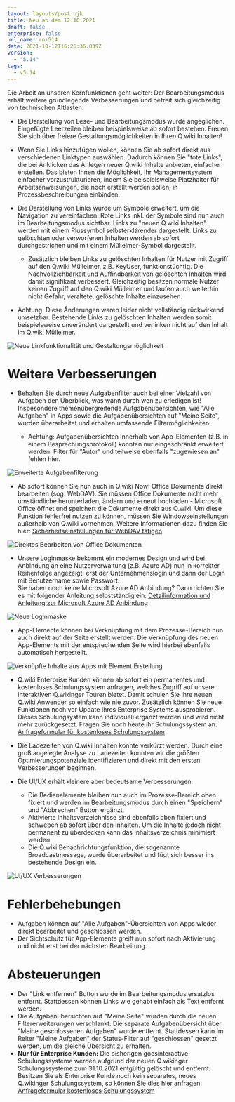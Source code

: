 ```yaml
---
layout: layouts/post.njk
title: Neu ab dem 12.10.2021
draft: false
enterprise: false
url_name: rn-514
date: 2021-10-12T16:26:36.039Z
version:
  - "5.14"
tags:
  - v5.14
---
```

Die Arbeit an unseren Kernfunktionen geht weiter: Der Bearbeitungsmodus erhält weitere grundlegende Verbesserungen und befreit sich gleichzeitig von technischen Altlasten:

* Die Darstellung von Lese- und Bearbeitungsmodus wurde angeglichen. Eingefügte Leerzeilen bleiben beispielsweise ab sofort bestehen. Freuen Sie sich über freiere Gestaltungsmöglichkeiten in Ihren Q.wiki Inhalten! 
* Wenn Sie Links hinzufügen wollen, können Sie ab sofort direkt aus verschiedenen Linktypen auswählen. Dadurch können Sie "tote Links", die bei Anklicken das Anlegen neuer Q.wiki Inhalte anbieten, einfacher erstellen. Das bieten Ihnen die Möglichkeit, Ihr Managementsystem einfacher vorzustrukturieren, indem Sie beispielsweise Platzhalter für Arbeitsanweisungen, die noch erstellt werden sollen, in Prozessbeschreibungen einbinden.
* Die Darstellung von Links wurde um Symbole erweitert, um die Navigation zu vereinfachen. Rote Links inkl. der Symbole sind nun auch im Bearbeitungsmodus sichtbar. Links zu "neuen Q.wiki Inhalten" werden mit einem Plussymbol selbsterklärender dargestellt. Links zu gelöschten oder verworfenen Inhalten werden ab sofort durchgestrichen und mit einem Mülleimer-Symbol dargestellt.

  * Zusätzlich bleiben Links zu gelöschten Inhalten für Nutzer mit Zugriff auf den Q.wiki Mülleimer, z.B. KeyUser, funktionstüchtig. Die Nachvollziehbarkeit und Auffindbarkeit von gelöschten Inhalten wird damit signifikant verbessert. Gleichzeitig besitzen normale Nutzer keinen Zugriff auf den Q.wiki Mülleimer und laufen auch weiterhin nicht Gefahr, veraltete, gelöschte Inhalte einzusehen.
* Achtung: Diese Änderungen waren leider nicht vollständig rückwirkend umsetzbar. Bestehende Links zu gelöschten Inhalten werden somit beispielsweise unverändert dargestellt und verlinken nicht auf den Inhalt im Q.wiki Mülleimer.

![](/images/gif-bearbeitungsmodus.gif "Neue Linkfunktionalität und Gestaltungsmöglichkeit")

# Weitere Verbesserungen

* Behalten Sie durch neue Aufgabenfilter auch bei einer Vielzahl von Aufgaben den Überblick, was wann durch wen zu erledigen ist! Insbesondere themenübergreifende Aufgabenübersichten, wie "Alle Aufgaben" in Apps sowie die Aufgabenübersichten auf "Meine Seite", wurden überarbeitet und erhalten umfassende Filtermöglichkeiten.

  * Achtung: Aufgabenübersichten innerhalb von App-Elementen (z.B. in einem Besprechungsprotokoll) konnten nur eingeschränkt erweitert werden. Filter für "Autor" und teilweise ebenfalls "zugewiesen an" fehlen hier.

![](/images/aufgabenfilter.png "Erweiterte Aufgabenfilterung")

* Ab sofort können Sie nun auch in Q.wiki Now! Office Dokumente direkt bearbeiten (sog. WebDAV). Sie müssen Office Dokumente nicht mehr umständliche herunterladen, ändern und erneut hochladen - Microsoft Office öffnet und speichert die Dokumente direkt aus Q.wiki. Um diese Funktion fehlerfrei nutzen zu können, müssen Sie Windowseinstellungen außerhalb von Q.wiki vornehmen. Weitere Informationen dazu finden Sie hier: [Sicherheitseinstellungen für WebDAV tätigen](https://releases.modell-aachen.de/faq/webdav.html)

![](/images/webdav.png "Direktes Bearbeiten von Office Dokumenten")

* Unsere Loginmaske bekommt ein modernes Design und wird bei Anbindung an eine Nutzerverwaltung (z.B. Azure AD) nun in korrekter Reihenfolge angezeigt: erst der Unternehmenslogin und dann der Login mit Benutzername sowie Passwort. \
  Sie haben noch keine Microsoft Azure AD Anbindung? Dann richten Sie es mit folgender Anleitung selbstständig ein: [Detailinformation und Anleitung zur Microsoft Azure AD Anbindung](https://releases.modell-aachen.de/faq/microsoft-azure-ad.html)

![](/images/login.png "Neue Loginmaske")

* App-Elemente können bei Verknüpfung mit dem Prozesse-Bereich nun auch direkt auf der Seite erstellt werden. Die Verknüpfung des neuen App-Elements mit der entsprechenden Seite wird hierbei ebenfalls automatisch hergestellt.

![](/images/element-direkt-am-prozess.png "Verknüpfte Inhalte aus Apps mit Element Erstellung")

* Q.wiki Enterprise Kunden können ab sofort ein permanentes und kostenloses Schulungssystem anfragen, welches Zugriff auf unsere interaktiven Q.wikinger Touren bietet. Damit schulen Sie Ihre neuen Q.wiki Anwender so einfach wie nie zuvor. Zusätzlich können Sie neue Funktionen noch vor Update Ihres Enterprise Systems ausprobieren. Dieses Schulungsystem kann individuell ergänzt werden und wird nicht mehr zurückgesetzt. Fragen Sie noch heute ihr Schulungssystem an: [Anfrageformular für kostenloses Schulungssystem](https://www.modell-aachen.de/de/anfrage_schulungssystem)
* Die Ladezeiten von Q.wiki Inhalten konnte verkürzt werden. Durch eine groß angelegte Analyse zu Ladezeiten konnten wir die größten Optimierungspotenziale identifizieren und direkt mit den ersten Verbesserungen beginnen.
* Die UI/UX erhält kleinere aber bedeutsame Verbesserungen:

  * Die Bedienelemente bleiben nun auch im Prozesse-Bereich oben fixiert und werden im Bearbeitungsmodus durch einen "Speichern" und "Abbrechen" Button ergänzt.
  * Aktivierte Inhaltsverzeichnisse sind ebenfalls oben fixiert und schweben ab sofort über den Inhalten. Um die Inhalte jedoch nicht permanent zu überdecken kann das Inhaltsverzeichnis minimiert werden.
  * Die Q.wiki Benachrichtungsfunktion, die sogenannte Broadcastmessage, wurde überarbeitet und fügt sich besser ins bestehende Design ein.

![](/images/uiux.gif "UI/UX Verbesserungen")

# Fehlerbehebungen

* Aufgaben können auf "Alle Aufgaben"-Übersichten von Apps wieder direkt bearbeitet und geschlossen werden.
* Der Sichtschutz für App-Elemente greift nun sofort nach Aktivierung und nicht erst bei der nächsten Bearbeitung.

# Absteuerungen

* Der "Link entfernen" Button wurde im Bearbeitungsmodus ersatzlos entfernt. Stattdessen können Links wie gehabt einfach als Text entfernt werden.
* Die Aufgabenübersichten auf "Meine Seite" wurden durch die neuen Filtererweiterungen verschlankt. Die separate Aufgabenübersicht über "Meine geschlossenen Aufgaben" wurde entfernt. Stattdessen kann im Reiter "Meine Aufgaben" der Status-Filter auf "geschlossen" gesetzt werden, um die gleiche Übersicht zu erhalten.
* **Nur für Enterprise Kunden:** Die bisherigen goesinteractive-Schulungssysteme werden aufgrund der neuen Q.wikinger Schulungssysteme zum 31.10.2021 entgültig gelöscht und entfernt. Besitzen Sie als Enterprise Kunde noch kein separates, neues Q.wikinger Schulungssystem, so können Sie dies hier anfragen: [Anfrageformular kostenloses Schulungssystem](https://www.modell-aachen.de/de/anfrage_schulungssystem)